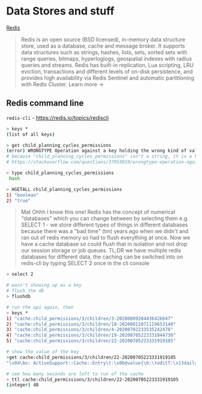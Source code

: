 # Data Stores and stuff

[Redis](https://redis.io/)

>Redis is an open source (BSD licensed), in-memory data structure store, used as a database, cache and message broker. It supports data structures such as strings, hashes, lists, sets, sorted sets with range queries, bitmaps, hyperloglogs, geospatial indexes with radius queries and streams. Redis has built-in replication, Lua scripting, LRU eviction, transactions and different levels of on-disk persistence, and provides high availability via Redis Sentinel and automatic partitioning with Redis Cluster. Learn more →

## Redis command line

`redis-cli` - <https://redis.io/topics/rediscli>

```bash
> keys *
(list of all keys)

> get child_planning_cycles_permissions
(error) WRONGTYPE Operation against a key holding the wrong kind of value
# because "child_planning_cycles_permissions" isn't a string, it is a hash, so need to do:
# https://stackoverflow.com/questions/37953019/wrongtype-operation-against-a-key-holding-the-wrong-kind-of-value-php

> type child_planning_cycles_permissions
 hash

> HGETALL child_planning_cycles_permissions
1) "boolean"
2) "true"

```

>Mat
>Ohhh I know this one! Redis has the concept of numerical "databases" which you can change between by selecting them e.g. SELECT 1 - we store different types of things in different databases because there was a "bad time" (tm) years ago when we didn't and ran out of redis memory so had to flush everything at once.
>Now we have a cache database so could flush that in isolation and not drop our session storage or job queues.
>TL;DR we have multiple redis databases for different data, the caching can be switched into on redis-cli by typing SELECT 2 once in the cli console

```bash
> select 2

# wasn't showing up as a key
# flush the db
> flushdb

# run the api again, then
> keys *
1) "cache:child_permissions/3/children/3-20200809204436426047"
2) "cache:child_permissions/3/children/18-20200811071119653140"
3) "cache:child_permissions/3/children/4-20200702233535242478"
4) "cache:child_permissions/3/children/19-20200705223331844730"
5) "cache:child_permissions/3/children/22-20200705223331919105"

# show the value of the key
>get cache:child_permissions/3/children/22-20200705223331919105
"\x04\bo: ActiveSupport::Cache::Entry\t:\x0b@value{\b:\teditT:\x13daily_routines{\x06:\x0eavailableT:\x14planning_cycles{\x06;\tF:\r@version0:\x10@created_atf\x161597792747.832482:\x10@expires_inf\n1.2e2"

# see how many seconds are left to run of the cache
> ttl cache:child_permissions/3/children/22-20200705223331919105
(integer) 48
